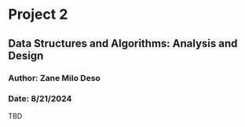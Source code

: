 # Project 2
## Data Structures and Algorithms: Analysis and Design
### Author: Zane Milo Deso
### Date: 8/21/2024

TBD
     
